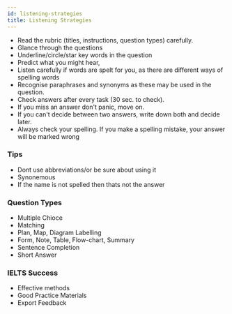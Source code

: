 ```yaml
---
id: listening-strategies
title: Listening Strategies
---
```


- Read the rubric (titles, instructions, question types) carefully.
- Glance through the questions
- Underline/circle/star key words in the question
- Predict what you might hear,
- Listen carefully if words are spelt for you, as there are different ways of spelling words
- Recognise paraphrases and synonyms as these may be used in the question.
- Check answers after every task (30 sec. to check).
- If you miss an answer don't panic, move on.
- If you can't decide between two answers, write down both and decide later.
- Always check your spelling. If you make a spelling mistake, your answer will be marked wrong


### Tips

* Dont use abbreviations/or be sure about using it
* Synonemous 
* If the name is not spelled then thats not the answer

### Question Types

- Multiple Chioce
- Matching
- Plan, Map, Diagram Labelling
- Form, Note, Table, Flow-chart, Summary 
- Sentence Completion
- Short Answer

### IELTS Success

- Effective methods
- Good Practice Materials
- Export Feedback

